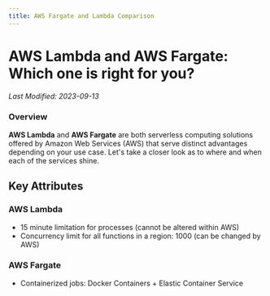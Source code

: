 ```yaml
---
title: AWS Fargate and Lambda Comparison
---
```


# AWS Lambda and AWS Fargate: Which one is right for you?
_Last Modified: 2023-09-13_

### Overview
**AWS Lambda** and **AWS Fargate** are both serverless computing solutions offered by Amazon Web Services (AWS) that serve distinct advantages depending on your use case. Let's take a closer look as to where and when each of the services shine.

## Key Attributes
### AWS Lambda
* 15 minute limitation for processes (cannot be altered within AWS)
* Concurrency limit for all functions in a region: 1000 (can be changed by AWS)

### AWS Fargate
* Containerized jobs: Docker Containers + Elastic Container Service